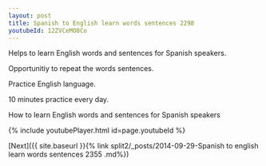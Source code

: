 ```yaml
---
layout: post
title: Spanish to English learn words sentences 2298 
youtubeId: 12ZVCeMO8Co
---
```

 
 
Helps to learn English words and sentences for Spanish speakers.

Opportunitiy to repeat the words sentences. 

Practice English language. 
 
10 minutes practice every day. 
 
How to learn English words and sentences for Spanish speakers 
 
{% include youtubePlayer.html id=page.youtubeId %}
 
 
[Next]({{ site.baseurl }}{% link  split2/_posts/2014-09-29-Spanish to english learn words sentences 2355 .md%})
 

